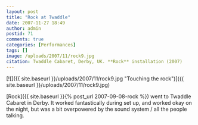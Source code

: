 ```yaml
---
layout: post
title: "Rock at Twaddle"
date: 2007-11-27 18:49
author: admin
postid: 71
comments: true
categories: [Performances]
tags: []
image: /uploads/2007/11/rock9.jpg
citation: Twaddle Cabaret, Derby, UK. **Rock** installation (2007)
---
```

[![]({{ site.baseurl }}/uploads/2007/11/rock9.jpg "Touching the rock")]({{ site.baseurl }}/uploads/2007/11/rock9.jpg)

[Rock]({{ site.baseurl }}{% post_url 2007-09-08-rock %}) went to Twaddle Cabaret in Derby. It worked fantastically during set up, and worked okay on the night, but was a bit overpowered by the sound system / all the people talking.

